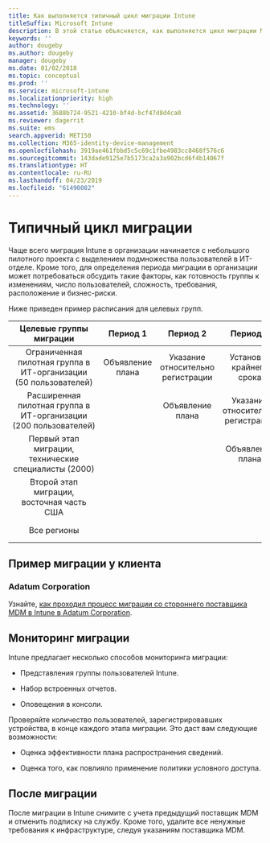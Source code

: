 ```yaml
---
title: Как выполняется типичный цикл миграции Intune
titleSuffix: Microsoft Intune
description: В этой статье объясняется, как выполняется цикл миграции Microsoft Intune, и приводятся примеры выполнения циклов миграции.
keywords: ''
author: dougeby
ms.author: dougeby
manager: dougeby
ms.date: 01/02/2018
ms.topic: conceptual
ms.prod: ''
ms.service: microsoft-intune
ms.localizationpriority: high
ms.technology: ''
ms.assetid: 3688b724-9521-4210-bf4d-bcf47d8d4ca0
ms.reviewer: dagerrit
ms.suite: ems
search.appverid: MET150
ms.collection: M365-identity-device-management
ms.openlocfilehash: 3919ae461fbbd5c5c69c1fbe4983cc8468f576c6
ms.sourcegitcommit: 143dade9125e7b5173ca2a3a902bcd6f4b14067f
ms.translationtype: HT
ms.contentlocale: ru-RU
ms.lasthandoff: 04/23/2019
ms.locfileid: "61490082"
---
```

# <a name="typical-migration-cycle"></a>Типичный цикл миграции

Чаще всего миграция Intune в организации начинается с небольшого пилотного проекта с выделением подмножества пользователей в ИТ-отделе. Кроме того, для определения периода миграции в организации может потребоваться обсудить такие факторы, как готовность группы к изменениям, число пользователей, сложность, требования, расположение и бизнес-риски.

Ниже приведен пример расписания для целевых групп.

  | **Целевые группы миграции** | **Период 1** | **Период 2** | **Период 3** | **Период 4** | **...**
|:---:|:---:|:---:|:---:|:---:|:---:|
| Ограниченная пилотная группа в ИТ-организации (50 пользователей) | Объявление плана | Указание относительно регистрации | Установка крайнего срока | Применение условного доступа |  |                                                        
| Расширенная пилотная группа в ИТ-организации (200 пользователей) |  | Объявление плана | Указание относительно регистрации | Установка крайнего срока | Применение условного доступа |
| Первый этап миграции, технические специалисты (2000) |  |  | Объявление плана | Указание относительно регистрации | Установка крайнего срока |
| Второй этап миграции, восточная часть США |  |  |  | Объявление плана | Указание относительно регистрации |
| Все регионы |  |  |  |  | Объявление плана |

## <a name="customer-migration-case-study"></a>Пример миграции у клиента

### <a name="adatum-corporation"></a>Adatum Corporation

Узнайте, [как проходил процесс миграции со стороннего поставщика MDM в Intune в Adatum Corporation](https://gallery.technet.microsoft.com/Intune-migration-guide-893a95e3?redir=0).

## <a name="monitoring-migration"></a>Мониторинг миграции

Intune предлагает несколько способов мониторинга миграции:

* Представления группы пользователей Intune.

* Набор встроенных отчетов.

* Оповещения в консоли.

Проверяйте количество пользователей, зарегистрировавших устройства, в конце каждого этапа миграции. Это даст вам следующие возможности:

-   Оценка эффективности плана распространения сведений.

-   Оценка того, как повлияло применение политики условного доступа.


## <a name="post-migration"></a>После миграции

После миграции в Intune снимите с учета предыдущий поставщик MDM и отменить подписку на службу. Кроме того, удалите все ненужные требования к инфраструктуре, следуя указаниям поставщика MDM.
